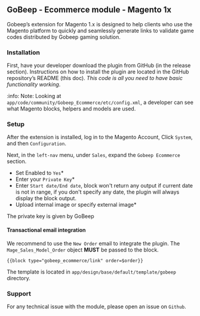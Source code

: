 ## GoBeep - Ecommerce module - Magento 1x

Gobeep’s extension for Magento 1.x is designed to help clients who use the Magento platform to quickly and seamlessly generate links to validate game codes distributed by Gobeep gaming solution.

### Installation
First, have your developer download the plugin from GitHub (in the release section). Instructions on how to install the plugin are located in the GitHub repository’s README (this doc). *This code is all you need to have basic functionality working*.

:info: Note: Looking at `app/code/community/Gobeep_Ecommerce/etc/config.xml`, a developer can see what Magento blocks, helpers and models are used.

### Setup

After the extension is installed, log in to the Magento Account, Click `System`, and then `Configuration`.

Next, in the `left-nav` menu, under `Sales`, expand the `Gobeep Ecommerce` section.

* Set Enabled to `Yes`*
* Enter your `Private Key`*
* Enter `Start date/End date`, block won't return any output if current date is not in range, if you don't specify any date, the plugin will always display the block output.
* Upload internal image or specify external image*

The private key is given by GoBeep 

#### Transactional email integration

We recommend to use the `New Order` email to integrate the plugin. The `Mage_Sales_Model_Order` object **MUST** be passed to the block.

```{{block type="gobeep_ecommerce/link" order=$order}}```

The template is located in `app/design/base/default/template/gobeep` directory.

### Support

For any technical issue with the module, please open an issue on `Github`.

